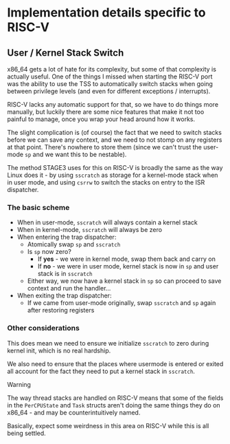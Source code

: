 # Implementation details specific to RISC-V

## User / Kernel Stack Switch

x86_64 gets a lot of hate for its complexity, but some of that complexity
is actually useful. One of the things I missed when starting the RISC-V 
port was the ability to use the TSS to automatically switch stacks when 
going between privilege levels (and even for different 
exceptions / interrupts).

RISC-V lacks any automatic support for that, so we have to do things
more manually, but luckily there are some nice features that make it 
not too painful to manage, once you wrap your head around how it works.

The slight complication is (of course) the fact that we need to switch
stacks before we can save any context, and we need to not stomp on any
registers at that point. There's nowhere to store them (since we can't
trust the user-mode `sp` and we want this to be nestable).

The method STAGE3 uses for this on RISC-V is broadly the same as the 
way Linux does it - by using `sscratch` as storage for a kernel-mode 
stack when in user mode, and using `csrrw` to switch the stacks on
entry to the ISR dispatcher.

### The basic scheme

* When in user-mode, `sscratch` will always contain a kernel stack
* When in kernel-mode, `sscratch` will always be zero
* When entering the trap dispatcher:
  * Atomically swap `sp` and `sscratch`
  * Is `sp` now zero?
    * If **yes** - we were in kernel mode, swap them back and carry on
    * If **no** - we were in user mode, kernel stack is now in `sp` and user stack is in `sscratch`
  * Either way, we now have a kernel stack in `sp` so can proceed to save context and run the handler...
* When exiting the trap dispatcher:
  * If we came from user-mode originally, swap `sscratch` and `sp` again after restoring registers

### Other considerations

This does mean we need to ensure we initialize `sscratch` to zero during 
kernel init, which is no real hardship.

We also need to ensure that the places where usermode is entered or exited
all account for the fact they need to put a kernel stack in `sscratch`.

> [!WARNING]
> The way thread stacks are handled on RISC-V means that some of the fields 
> in the `PerCPUState` and `Task` structs aren't doing the same things they
> do on x86_64 - and may be counterintuitively named.
> 
> Basically, expect some weirdness in this area on RISC-V while this is
> all being settled.


